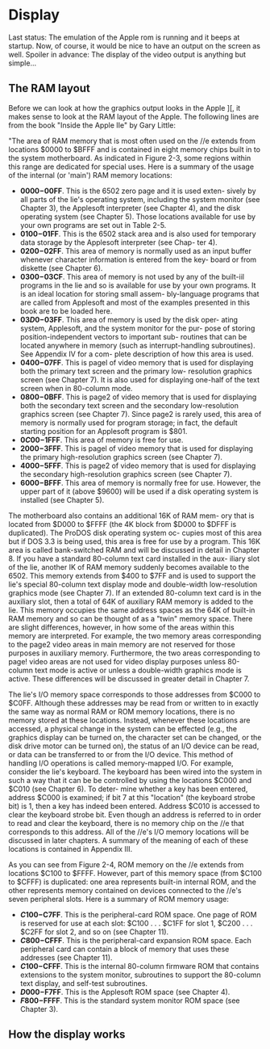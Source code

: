 # Display
Last status: The emulation of the Apple rom is running and it beeps at startup. Now, of course, 
it would be nice to have an output on the screen as well. Spoiler in advance: The display of the video output is anything but simple...

## The RAM layout
Before we can look at how the graphics output looks in the Apple ][, it makes sense to look at the RAM layout of the Apple. The following lines are from the book "Inside the Apple IIe" by Gary Little:

"The area of RAM memory that is most often used on the //e extends from locations $0000 to $BFFF and is contained in eight memory chips built in to the system motherboard. As indicated in Figure 2-3, some regions within this range are dedicated for special uses. Here is a summary of the usage of the internal (or 'main') RAM memory locations:
- **$0000-$00FF**. This is the 6502 zero page and it is used exten- sively by all parts of the lie's operating system, including the system monitor (see Chapter 3), the Applesoft interpreter (see Chapter 4), and the disk operating system (see Chapter 5). Those locations available for use by your own programs are set out in Table 2-5.
- **$0100-$01FF**. This is the 6502 stack area and is also used for temporary data storage by the Applesoft interpreter (see Chap- ter 4).
- **$0200-$02FF**. This area of memory is normally used as an input buffer whenever character information is entered from the key- board or from diskette (see Chapter 6).
- **$0300-$03CF**. This area of memory is not used by any of the built-iil programs in the lie and so is available for use by your own programs. It is an ideal location for storing small assem- bly-language programs that are called from Applesoft and most of the examples presented in this book are to be loaded here.
- **$03D0-$03FF**. This area of memory is used by the disk oper- ating system, Applesoft, and the system monitor for the pur- pose of storing position-independent vectors to important sub- routines that can be located anywhere in memory (such as interrupt-handling subroutines). See Appendix IV for a com- plete description of how this area is used.
- **$0400-$07FF**. This is pagel of video memory that is used for displaying both the primary text screen and the primary low- resolution graphics screen (see Chapter 7). It is also used for displaying one-half of the text screen when in 80-column mode.
- **$0800-$0BFF**. This is page2 of video memory that is used for displaying both the secondary text screen and the secondary low-resolution graphics screen (see Chapter 7). Since page2 is rarely used, this area of memory is normally used for program storage; in fact, the default starting position for an Applesoft program is $801.
- **$0C00-$1FFF**. This area of memory is free for use.
- **$2000-$3FFF**. This is pagel of video memory that is used for displaying the primary high-resolution graphics screen (see Chapter 7).
- **$4000-$5FFF**. This is page2 of video memory that is used for displaying the secondary high-resolution graphics screen (see Chapter 7).
- **$6000-$BFFF**. This area of memory is normally free for use. However, the upper part of it (above $9600) will be used if a disk operating system is installed (see Chapter 5).

The motherboard also contains an additional 16K of RAM mem- ory that is located from $D000 to $FFFF (the 4K block from $D000 to $DFFF is duplicated). The ProDOS disk operating system oc- cupies most of this area but if DOS 3.3 is being used, this area is free for use by a program. This 16K area is called bank-switched RAM and will be discussed in detail in Chapter 8.
If you have a standard 80-column text card installed in the aux- iliary slot of the lie, another IK of RAM memory suddenly becomes available to the 6502. This memory extends from $400 to $7FF and is used to support the lie's special 80-column text display mode and double-width low-resolution graphics mode (see Chapter 7).
If an extended 80-column text card is in the auxiliary slot, then a total of 64K of auxiliary RAM memory is added to the lie. This memory occupies the same address spaces as the 64K of built-in RAM memory and so can be thought of as a "twin" memory space. There are slight differences, however, in how some of the areas within this memory are interpreted. For example, the two memory areas corresponding to the page2 video areas in main memory are not reserved for those purposes in auxiliary memory. Furthermore, the two areas corresponding to page! video areas are not used for video display purposes unless 80-column text mode is active or unless a double-width graphics mode is active. These differences will be discussed in greater detail in Chapter 7.

The lie's I/O memory space corresponds to those addresses from $C000 to $C0FF. Although these addresses may be read from or written to in exactly the same way as normal RAM or ROM memory locations, there is no memory stored at these locations. Instead, whenever these locations are accessed, a physical change in the system can be effected (e.g., the graphics display can be turned on, the character set can be changed, or the disk drive motor can be turned on), the status of an I/O device can be read, or data can be transferred to or from the I/O device. This method of handling I/O operations is called memory-mapped I/O.
For example, consider the lie's keyboard. The keyboard has been wired into the system in such a way that it can be be controlled by using the locations $C000 and $C010 (see Chapter 6). To deter- mine whether a key has been entered, address $C000 is examined; if bit 7 at this "location" (the keyboard strobe bit) is 1, then a key has indeed been entered. Address $C010 is accessed to clear the keyboard strobe bit. Even though an address is referred to in order to read and clear the keyboard, there is no memory chip on the //e that corresponds to this address.
All of the //e's I/O memory locations will be discussed in later chapters. A summary of the meaning of each of these locations is contained in Appendix III.

As you can see from Figure 2-4, ROM memory on the //e extends from locations $C100 to $FFFF. However, part of this memory space (from $C100 to $CFFF) is duplicated: one area represents built-in internal ROM, and the other represents memory contained on devices connected to the //e's seven peripheral slots. Here is a summary of ROM memory usage:

- **$C100-$C7FF**. This is the peripheral-card ROM space. One page of ROM is reserved for use at each slot: $C100 . . . $C1FF for slot 1, $C200 . . . $C2FF for slot 2, and so on (see Chapter 11).
- **$C800-$CFFF**. This is the peripheral-card expansion ROM space. Each peripheral card can contain a block of memory that uses these addresses (see Chapter 11).
- **$C100-$CFFF**. This is the internal 80-column firmware ROM that contains extensions to the system monitor, subroutines to support the 80-column text display, and self-test subroutines.
- **$D000-$F7FF**. This is the Applesoft ROM space (see Chapter 4).
- **$F800-$FFFF**. This is the standard system monitor ROM space (see Chapter 3).


## How the display works


